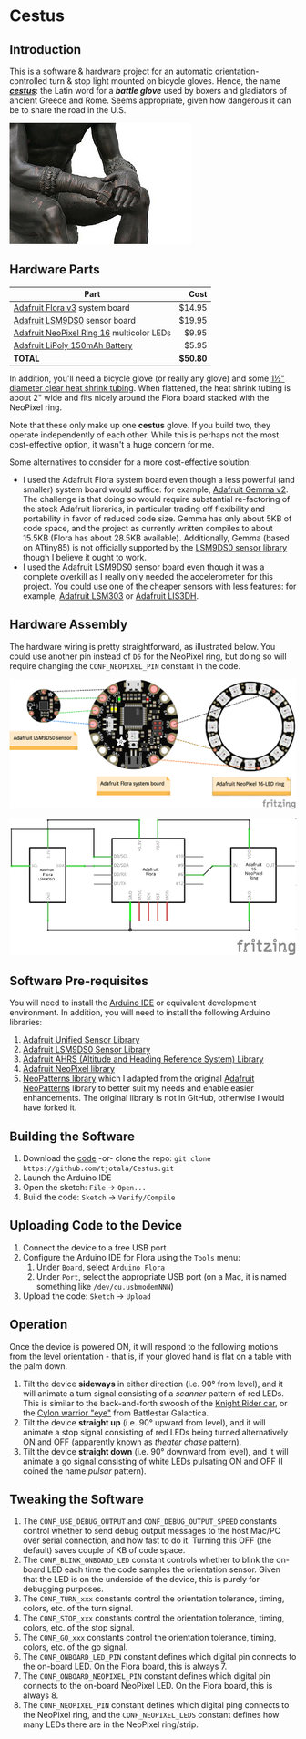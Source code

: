 # Cestus

## Introduction

This is a software & hardware project for an automatic orientation-controlled turn & stop light mounted on bicycle gloves. Hence, the name [___cestus___](https://en.wikipedia.org/wiki/Cestus): the Latin word for a ___battle glove___ used by boxers and gladiators of ancient Greece and Rome. Seems appropriate, given how dangerous it can be to share the road in the U.S.

![cestus](media/cestus.jpg)

## Hardware Parts

| Part | Cost |
| ---- | ---: |
| [Adafruit Flora v3](https://www.adafruit.com/product/659) system board | $14.95 |
| [Adafruit LSM9DS0](https://www.adafruit.com/products/2020) sensor board | $19.95 |
| [Adafruit NeoPixel Ring 16](https://www.adafruit.com/products/1463) multicolor LEDs | $9.95 |
| [Adafruit LiPoly 150mAh Battery](https://www.adafruit.com/products/1317) | $5.95 |
| **TOTAL** | **$50.80** |

In addition, you'll need a bicycle glove (or really any glove) and some [1&frac12;" diameter clear heat shrink tubing](http://www.frys.com/product/3222541). When flattened, the heat shrink tubing is about 2" wide and fits nicely around the Flora board stacked with the NeoPixel ring.

Note that these only make up one __cestus__ glove. If you build two, they operate independently of each other. While this is perhaps not the most cost-effective option, it wasn't a huge concern for me.

Some alternatives to consider for a more cost-effective solution:

* I used the Adafruit Flora system board even though a less powerful (and smaller) system board would suffice: for example, [Adafruit Gemma v2](https://www.adafruit.com/product/1222). The challenge is that doing so would require substantial re-factoring of the stock Adafruit libraries, in particular trading off flexibility and portability in favor of reduced code size. Gemma has only about 5KB of code space, and the project as currently written compiles to about 15.5KB (Flora has about 28.5KB available). Additionally, Gemma (based on ATtiny85) is not officially supported by the [LSM9DS0 sensor library](https://github.com/adafruit/Adafruit_LSM9DS0_Library) though I believe it ought to work.
* I used the Adafruit LSM9DS0 sensor board even though it was a complete overkill as I really only needed the accelerometer for this project. You could use one of the cheaper sensors with less features: for example, [Adafruit LSM303](https://www.adafruit.com/products/1247) or [Adafruit LIS3DH](https://www.adafruit.com/products/2809).

## Hardware Assembly

The hardware wiring is pretty straightforward, as illustrated below. You could use another pin instead of `D6` for the NeoPixel ring, but doing so will require changing the `CONF_NEOPIXEL_PIN` constant in the code.

![Boards](hardware/cestus_boards.png)

![Schematic](hardware/cestus_schematic.png)

## Software Pre-requisites

You will need to install the [Arduino IDE](https://learn.adafruit.com/adafruit-arduino-ide-setup/arduino-1-dot-6-x-ide) or equivalent development environment. In addition, you will need to install the following Arduino libraries:

1. [Adafruit Unified Sensor Library](https://github.com/adafruit/Adafruit_Sensor)
2. [Adafruit LSM9DS0 Sensor Library](https://github.com/adafruit/Adafruit_LSM9DS0_Library)
3. [Adafruit AHRS (Altitude and Heading Reference System) Library](https://github.com/adafruit/Adafruit_AHRS)
4. [Adafruit NeoPixel library](https://github.com/adafruit/Adafruit_NeoPixel)
5. [NeoPatterns library](https://github.com/tjotala/NeoPatterns) which I adapted from the original [Adafruit NeoPatterns](https://learn.adafruit.com/multi-tasking-the-arduino-part-3/using-neopatterns) library to better suit my needs and enable easier enhancements. The original library is not in GitHub, otherwise I would have forked it.

## Building the Software

1. Download the [code](https://github.com/tjotala/Cestus) -or- clone the repo: `git clone https://github.com/tjotala/Cestus.git`
2. Launch the Arduino IDE
3. Open the sketch: `File` -> `Open...`
3. Build the code: `Sketch` -> `Verify/Compile`

## Uploading Code to the Device

1. Connect the device to a free USB port
2. Configure the Arduino IDE for Flora using the `Tools` menu:
   1. Under `Board`, select `Arduino Flora`
   2. Under `Port`, select the appropriate USB port (on a Mac, it is named something like `/dev/cu.usbmodemNNN`)
3. Upload the code: `Sketch` -> `Upload`

## Operation

Once the device is powered ON, it will respond to the following motions from the level orientation - that is, if your gloved hand is flat on a table with the palm down.

1. Tilt the device **sideways** in either direction (i.e. 90&deg; from level), and it will animate a turn signal consisting of a _scanner_ pattern of red LEDs. This is similar to the back-and-forth swoosh of the [Knight Rider car](https://www.youtube.com/watch?v=54O_1mOab4Y), or the [Cylon warrior "eye"](https://www.youtube.com/watch?v=0ccKPSVQcFk) from Battlestar Galactica.
2. Tilt the device **straight up** (i.e. 90&deg; upward from level), and it will animate a stop signal consisting of red LEDs being turned alternatively ON and OFF (apparently known as _theater chase_ pattern).
3. Tilt the device **straight down** (i.e. 90&deg; downward from level), and it will animate a go signal consisting of white LEDs pulsating ON and OFF (I coined the name _pulsar_ pattern).

## Tweaking the Software

1. The `CONF_USE_DEBUG_OUTPUT` and `CONF_DEBUG_OUTPUT_SPEED` constants control whether to send debug output messages to the host Mac/PC over serial connection, and how fast to do it. Turning this OFF (the default) saves couple of KB of code space.
2. The `CONF_BLINK_ONBOARD_LED` constant controls whether to blink the on-board LED each time the code samples the orientation sensor. Given that the LED is on the underside of the device, this is purely for debugging purposes.
3. The `CONF_TURN_xxx` constants control the orientation tolerance, timing, colors, etc. of the turn signal.
4. The `CONF_STOP_xxx` constants control the orientation tolerance, timing, colors, etc. of the stop signal.
5. The `CONF_GO_xxx` constants control the orientation tolerance, timing, colors, etc. of the go signal.
6. The `CONF_ONBOARD_LED_PIN` constant defines which digital pin connects to the on-board LED. On the Flora board, this is always 7.
7. The `CONF_ONBOARD_NEOPIXEL_PIN` constant defines which digital pin connects to the on-board NeoPixel LED. On the Flora board, this is always 8.
8. The `CONF_NEOPIXEL_PIN` constant defines which digital ping connects to the NeoPixel ring, and the `CONF_NEOPIXEL_LEDS` constant defines how many LEDs there are in the NeoPixel ring/strip.
